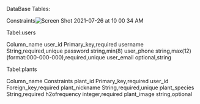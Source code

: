 
DataBase Tables:

Constraints![Screen Shot 2021-07-26 at 10 00 34 AM](https://user-images.githubusercontent.com/55516943/127029756-2811251c-19a3-4d4a-ac69-b88cd7dde316.png)

Tabel:users

Column_name
user_id
Primary_key,required
username
String,required,unique
password
string,min(8)
user_phone
string,max(12)(format:000-000-000),required,unique
user_email
optional,string


Tabel:plants

Column_name
Constraints
plant_id
Primary_key,required
user_id
Foreign_key,required
plant_nickname
String,required,unique
plant_species
String,required
h2ofrequency
integer,required
plant_image
string,optional



